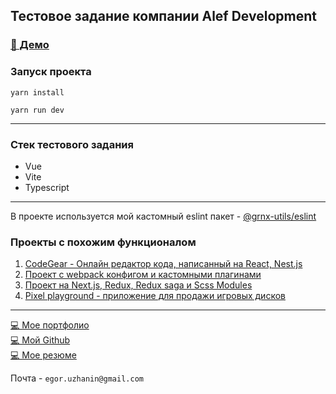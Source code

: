 ## Тестовое задание компании Alef Development
### [👋 Демо](https://unnecessaryhub.github.io/alef.test-task)

### Запуск проекта
```
yarn install

yarn run dev
```
---

### Стек тестового задания
- Vue
- Vite
- Typescript

---

В проекте используется мой кастомный eslint пакет - [@grnx-utils/eslint](https://www.npmjs.com/package/@grnx-utils/eslint)

### Проекты с похожим функционалом
1. [CodeGear - Онлайн редактор кода, написанный на React, Nest.js](https://github.com/Gearonix/CodeGear)
2. [Проект с webpack конфигом и кастомными плагинами](https://github.com/Gearonix/Ulbi-Production)
4. [Проект на Next.js, Redux, Redux saga и Scss Modules](https://github.com/Gearonix/Adonis-Ecommerce/tree/master/packages/client)
5. [Pixel playground - приложение для продажи игровых дисков](https://github.com/Gearonix/vuejs-pixel-playground/tree/master/apps/client/src)
---


[💻 Мое портфолио](https://gearonixx.com) <br/>
[💻 Мой Github](https://github.com/Gearonix) <br/>
[💻 Мое резюме](https://hh.ru/resume/9b4e2f56ff0c36d3670039ed1f524274516e56) <br/>

Почта - `egor.uzhanin@gmail.com`
